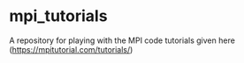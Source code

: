 # mpi_tutorials
A repository for playing with the MPI code tutorials given here (https://mpitutorial.com/tutorials/)

